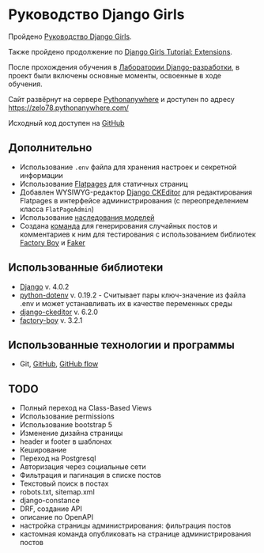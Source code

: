 # Руководство Django Girls

Пройдено [Руководство Django Girls](https://tutorial.djangogirls.org/ru/).

Также пройдено продолжение по [Django Girls Tutorial: Extensions](https://tutorial-extensions.djangogirls.org/).

После прохождения обучения в [Лаборатории Django-разработки](https://thinknetica.com/django_lab), в проект были включены основные моменты, освоенные в ходе обучения. 

Сайт развёрнут на сервере [Pythonanywhere](https://www.pythonanywhere.com) и доступен по адресу <https://zelo78.pythonanywhere.com/>

Исходный код доступен на [GitHub](https://github.com/zelo78/my-first-blog)

## Дополнительно

- Использование `.env` файла для хранения настроек и секретной информации
- Использование [Flatpages](https://docs.djangoproject.com/en/4.0/ref/contrib/flatpages/ "Простые страницы") для статичных страниц
- Добавлен WYSIWYG-редактор [Django CKEditor](https://github.com/django-ckeditor/django-ckeditor) для редактирования Flatpages в интерфейсе администрирования (с переопределением класса `FlatPageAdmin`)
- Использование [наследования моделей](https://docs.djangoproject.com/en/4.0/topics/db/models/#abstract-base-classes)
- Создана [команда](https://docs.djangoproject.com/en/4.0/howto/custom-management-commands/ "Custom django-admin command") для генерирования случайных постов и комментариев к ним для тестирования с использованием библиотек [Factory Boy](https://factoryboy.readthedocs.io/) и [Faker](https://faker.readthedocs.io/en/master/)   

## Использованные библиотеки

- [Django](https://www.djangoproject.com/) v. 4.0.2
- [python-dotenv](https://pypi.org/project/python-dotenv/) v. 0.19.2 - Считывает пары ключ-значение из файла .env и может устанавливать их в качестве переменных среды
- [django-ckeditor](https://github.com/django-ckeditor/django-ckeditor) v. 6.2.0
- [factory-boy](https://factoryboy.readthedocs.io/) v. 3.2.1  

## Использованные технологии и программы

- Git, [GitHub](https://github.com/zelo78/), [GitHub flow](https://docs.github.com/en/get-started/quickstart/github-flow)

## TODO

- Полный переход на Class-Based Views
- Использование permissions
- Использование bootstrap 5
- Изменение дизайна страницы
- header и footer в шаблонах
- Кеширование
- Переход на Postgresql 
- Авторизация через социальные сети
- Фильтрация и пагинация в списке постов
- Текстовый поиск в постах
- robots.txt, sitemap.xml
- django-constance
- DRF, создание API
- описание по OpenAPI
- настройка страницы администрирования: фильтрация постов
- кастомная команда опубликовать на странице администрирования постов
